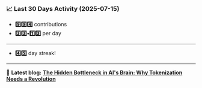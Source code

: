 <!--START_STATS-->
### 📈 Last 30 Days Activity (2025-07-15)  
- **9️⃣9️⃣4️⃣** contributions  
- **3️⃣3️⃣•1️⃣3️⃣** per day
---
- **4️⃣5️⃣** day streak!
---
📝 **Latest blog:** [**The Hidden Bottleneck in AI's Brain: Why Tokenization Needs a Revolution**](https://andriak.com/blog/tokenization-revolution)
<!--END_STATS-->
